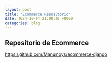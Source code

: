 ```yaml
---
layout: post
title: "Ecommerce Repositorio"
date: 2024-10-04 21:00:00 +0000
categories: blog
---
```


## Repositorio de Ecommerce

https://github.com/Manumoys/ecommerce-django
